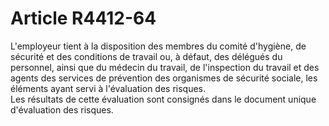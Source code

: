 # Article R4412-64

  
L'employeur tient à la disposition des membres du comité d'hygiène, de sécurité et des conditions de travail ou, à défaut, des délégués du personnel, ainsi que du médecin du travail, de l'inspection du travail et des agents des services de prévention des organismes de sécurité sociale, les éléments ayant servi à l'évaluation des risques.   
Les résultats de cette évaluation sont consignés dans le document unique d'évaluation des risques.